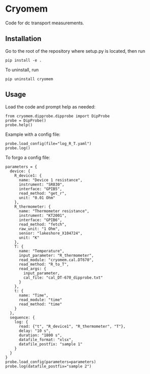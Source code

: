 # Cryomem
Code for dc transport measurements.

## Installation
Go to the root of the repository where setup.py is located, then run
```
pip install -e .
```

To uninstall, run
```
pip uninstall cryomem
```

## Usage
Load the code and prompt help as needed:
```
from cryomem.dipprobe.dipprobe import DipProbe
probe = DipProbe()
probe.help()
```

Example with a config file:
```
probe.load_config(file="log_R_T.yaml")
probe.log()
```

To forgo a config file:
```
parameters = {
  device: {
    R_device1: {
      name: "Device 1 resistance",
      instrument: "SR830",
      interface: "GPIB5",
      read_method: "get_r",
      unit: "0.01 Ohm"
    },
    R_thermometer: {
      name: "Thermometer resistance",
      instrument: "KT2001",
      interface: "GPIB6",
      read_method: "fetch",
      raw_unit: "1 Ohm",
      sensor: "lakeshore_X104724",
      unit: "K"
    },
    T: {
      name: "Temperature",
      input_parameter: "R_thermometer",
      read_module: "cryomem.cal.DT670",
      read_method: "R_to_T",
      read_args: {
        input_parameter,
        cal_file: "cal_DT-670_dipprobe.txt"
      }
    },
    t: {
      name: "Time",
      read_module: "time"
      read_method: "time"
    }
  },
  sequence: {
    log: {
      read: {"t", "R_device1", "R_thermometer", "T"},
      delay: "10 s",
      duration: "1800 s",
      datafile_format: "xlsx",  
      datafile_postfix: "sample 1"      
    }
  }
}
probe.load_config(parameters=parameters)
probe.log(datafile_postfix="sample 2")
```
